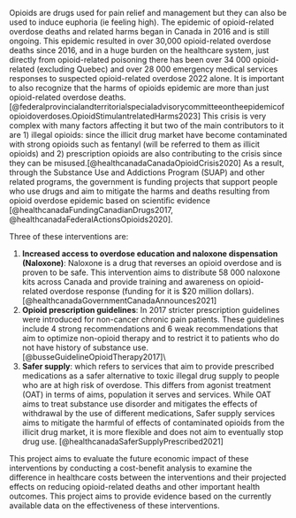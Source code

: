 
Opioids are drugs used for pain relief and management but they can also be used to induce euphoria (ie feeling high). The epidemic of opioid-related overdose deaths and related harms began in Canada in 2016 and is still ongoing. This epidemic resulted in over 30,000 opioid-related overdose deaths since 2016, and in a huge burden on the healthcare system, just directly from opioid-related poisoning there has been over 34 000 opioid-related (excluding Quebec) and over 28 000 emergency medical services responses to suspected opioid-related overdose 2022 alone. It is important to also recognize that the harms of opioids epidemic are more than just opioid-related overdose deaths. [@federalprovincialandterritorialspecialadvisorycommitteeontheepidemicofopioidoverdoses.OpioidStimulantrelatedHarms2023] This crisis is very complex with many factors affecting it but two of the main contributors to it are 1) illegal opioids: since the illicit drug market have become contaminated with strong opioids such as fentanyl (will be referred to them as illicit opioids) and 2) prescription opioids are also contributing to the crisis since they can be misused.[@healthcanadaCanadaOpioidCrisis2020] As a result, through the Substance Use and Addictions Program (SUAP) and other related programs, the government is funding projects that support people who use drugs and aim to mitigate the harms and deaths resulting from opioid overdose epidemic based on scientific evidence [@healthcanadaFundingCanadianDrugs2017, @healthcanadaFederalActionsOpioids2020].

Three of these interventions are:

1)  **Increased access to overdose education and naloxone dispensation (Naloxone)**: Naloxone is a drug that reverses an opioid overdose and is proven to be safe. This intervention aims to distribute 58 000 naloxone kits across Canada and provide training and awareness on opioid-related overdose response (funding for it is \$20 million dollars).[@healthcanadaGovernmentCanadaAnnounces2021]
2)  **Opioid prescription guidelines**: In 2017 stricter prescription guidelines were introduced for non-cancer chronic pain patients. These guidelines include 4 strong recommendations and 6 weak recommendations that aim to optimize non-opioid therapy and to restrict it to patients who do not have history of substance use.[@busseGuidelineOpioidTherapy2017]\
3)  **Safer supply**: which refers to services that aim to provide prescribed medications as a safer alternative to toxic illegal drug supply to people who are at high risk of overdose. This differs from agonist treatment (OAT) in terms of aims, population it serves and services. While OAT aims to treat substance use disorder and mitigates the effects of withdrawal by the use of different medications, Safer supply services aims to mitigate the harmful of effects of contaminated opioids from the illicit drug market, it is more flexible and does not aim to eventually stop drug use.  [@healthcanadaSaferSupplyPrescribed2021]

This project aims to evaluate the future economic impact of these interventions by conducting a cost-benefit analysis to examine the difference in healthcare costs between the interventions and their projected effects on reducing opioid-related deaths and other important health outcomes. This project aims to provide evidence based on the currently available data on the effectiveness of these interventions.
